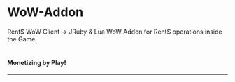 # WoW-Addon
Rent$ WoW Client -> JRuby & Lua
WoW Addon for Rent$ operations inside the Game. 
<br><br>
#### Monetizing by Play!
------------------------
